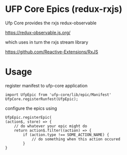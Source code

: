 # UFP Core Epics (redux-rxjs)

Ufp Core provides the rxjs redux-observable

https://redux-observable.js.org/

which uses in turn the rxjs stream library

https://github.com/Reactive-Extensions/RxJS

# Usage

register manifest to ufp-core application


    import UfpEpic from 'ufp-core/lib/epic/Manifest'
    UfpCore.registerRunfest(UfpEpic);


configure the epics using

    UfpEpic.registerEpic(
    (action$, store) => {
        // do whatever your epic might do
        return action$.filter((action) => {
            if (action.type !== SOME_ACTION_NAME) {
                // do something when this action occured
            }
    }